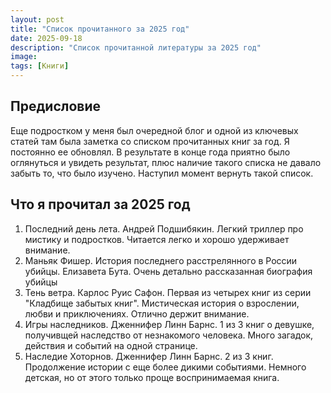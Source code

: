 ```yaml
---
layout: post
title: "Список прочитанного за 2025 год"
date: 2025-09-18
description: "Список прочитанной литературы за 2025 год"
image:
tags: [Книги]
---
```

## Предисловие
Еще подростком у меня был очередной блог и одной из ключевых статей там была заметка со списком прочитанных книг за год. Я постоянно ее обновлял. В результате в конце года приятно было оглянуться и увидеть результат, плюс наличие такого списка не давало забыть то, что было изучено. Наступил момент вернуть такой список.

## Что я прочитал за 2025 год

1. Последний день лета. Андрей Подшибякин. Легкий триллер про мистику и подростков. Читается легко и хорошо удерживает внимание.
2. Маньяк Фишер. История последнего расстрелянного в России убийцы. Елизавета Бута. Очень детально рассказанная биография убийцы
3. Тень ветра. Карлос Руис Сафон. Первая из четырех книг из серии "Кладбище забытых книг". Мистическая история о взрослении, любви и приключениях. Отлично держит внимание.
4. Игры наследников. Дженнифер Линн Барнс. 1 из 3 книг о девушке, получивщей наследство от незнакомого человека. Много загадок, действия и событий на одной странице.
5. Наследие Хоторнов. Дженнифер Линн Барнс. 2 из 3 книг. Продолжение истории с еще более дикими событиями. Немного детская, но от этого только проще воспринимаемая книга.
